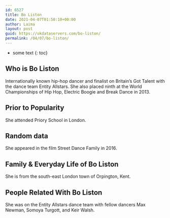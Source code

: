 ```yaml
---
id: 6527
title: Bo Liston
date: 2021-04-07T01:50:10+00:00
author: Laima
layout: post
guid: https://ukdataservers.com/bo-liston/
permalink: /04/07/bo-liston/
---
```


* some text
{: toc}


## Who is Bo Liston
                  
                  
                  
Internationally known hip-hop dancer and finalist on Britain&#8217;s Got Talent with the dance team Entity Allstars. She also placed ninth at the World Championships of Hip Hop, Electric Boogie and Break Dance in 2013.
                  
              
            
              
            
                
                
                
## Prior to Popularity
                  
                  
                  
She attended Priory School in London.
                  
              
            
              
            
                
                
                
## Random data
                  
                  
                  
She appeared in the film Street Dance Family in 2016.
                  
              
            
              
            
                
                
                
## Family & Everyday Life of Bo Liston
                  
                  
                  
She is from the south-east London town of Orpington, Kent.
                  
              
            
              
            
                
                
                
## People Related With Bo Liston
                  
                  
                  
She was on the Entity Allstars dance team with fellow dancers Max Newman, Somoya Turgott, and Keir Walsh.
                  
              
            
              
            
                
              
            
              
              
            
            
              
            
          
          
          
